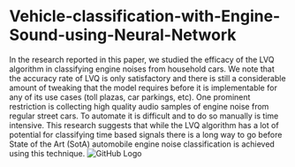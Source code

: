 # Vehicle-classification-with-Engine-Sound-using-Neural-Network
In the research reported in this paper, we studied the efficacy of the LVQ algorithm in classifying engine noises from household cars. We note that the accuracy rate of LVQ is only satisfactory and there is still a considerable amount of tweaking that the model requires before it is implementable for any of its use cases (toll plazas, car parkings, etc). One prominent restriction is collecting high quality audio samples of engine noise from regular street cars. To automate it is difficult and to do so manually is time intensive. This research suggests that while the LVQ algorithm has a lot of potential for classifying time based signals there is a long way to go before State of the Art (SotA) automobile engine noise classification is achieved using this technique.
![GitHub Logo](/images/logo.png)
